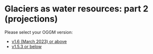 # Glaciers as water resources: part 2 (projections)

Please select your OGGM version:
- [v1.6 (March 2023) or above](glacier_water_resources_projections_pre16)
- [v1.5.3 or below](glacier_water_resources_projections)